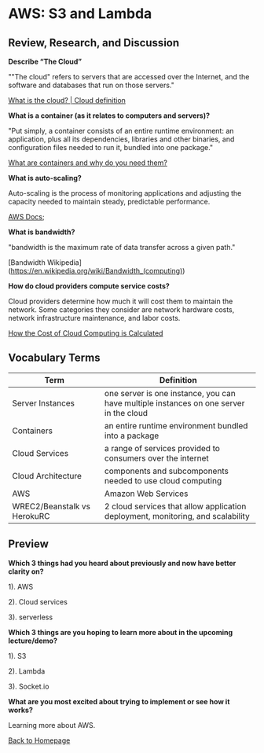 # AWS: S3 and Lambda

## Review, Research, and Discussion

**Describe “The Cloud”**

""The cloud" refers to servers that are accessed over the Internet, and the software and databases that run on those servers."

[What is the cloud? | Cloud definition](https://www.cloudflare.com/learning/cloud/what-is-the-cloud/)

**What is a container (as it relates to computers and servers)?**

"Put simply, a container consists of an entire runtime environment: an application, plus all its dependencies, libraries and other binaries, and configuration files needed to run it, bundled into one package."

[What are containers and why do you need them?](https://www.cio.com/article/2924995/what-are-containers-and-why-do-you-need-them.html)

**What is auto-scaling?**

Auto-scaling is the process of monitoring applications and adjusting the capacity needed to maintain steady, predictable performance. 

[AWS Docs](https://aws.amazon.com/autoscaling/);

**What is bandwidth?**

"bandwidth is the maximum rate of data transfer across a given path."

[Bandwidth Wikipedia] (https://en.wikipedia.org/wiki/Bandwidth_(computing))

**How do cloud providers compute service costs?**

Cloud providers determine how much it will cost them to maintain the network. Some categories they consider are network hardware costs, network infrastructure maintenance, and labor costs. 

[How the Cost of Cloud Computing is Calculated](https://expedient.com/knowledgebase/blog/2015-05-01-how-the-cost-of-cloud-computing-is-calculated/)

## Vocabulary Terms

| Term      | Definition |
| ----------- | ----------- |
| Server Instances     | one server is one instance, you can have multiple instances on one server in the cloud  |
| Containers     | an entire runtime environment bundled into a package |
| Cloud Services     | a range of services provided to consumers over the internet  |
| Cloud Architecture     | components and subcomponents needed to use cloud computing  |
| AWS   | Amazon Web Services |
| WREC2/Beanstalk vs HerokuRC      | 2 cloud services that allow application deployment, monitoring, and scalability |

## Preview

**Which 3 things had you heard about previously and now have better clarity on?**

1). AWS

2). Cloud services

3). serverless

**Which 3 things are you hoping to learn more about in the upcoming lecture/demo?**

1). S3

2). Lambda

3). Socket.io

**What are you most excited about trying to implement or see how it works?**

Learning more about AWS.  


[Back to Homepage](../README.md)